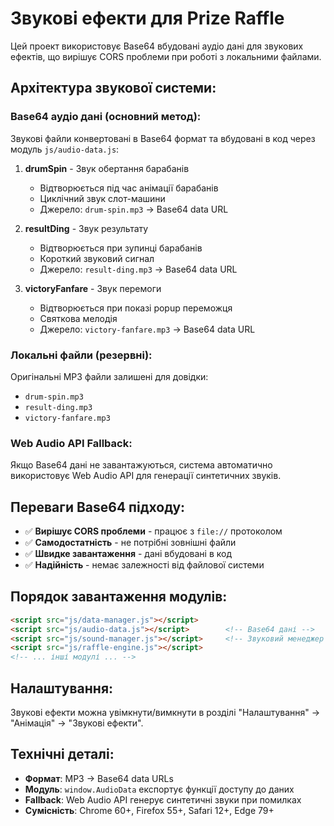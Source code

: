 # Звукові ефекти для Prize Raffle

Цей проект використовує Base64 вбудовані аудіо дані для звукових ефектів, що вирішує CORS проблеми при роботі з локальними файлами.

## Архітектура звукової системи:

### Base64 аудіо дані (основний метод):
Звукові файли конвертовані в Base64 формат та вбудовані в код через модуль `js/audio-data.js`:

1. **drumSpin** - Звук обертання барабанів
   - Відтворюється під час анімації барабанів
   - Циклічний звук слот-машини
   - Джерело: `drum-spin.mp3` → Base64 data URL

2. **resultDing** - Звук результату
   - Відтворюється при зупинці барабанів
   - Короткий звуковий сигнал
   - Джерело: `result-ding.mp3` → Base64 data URL

3. **victoryFanfare** - Звук перемоги
   - Відтворюється при показі popup переможця
   - Святкова мелодія
   - Джерело: `victory-fanfare.mp3` → Base64 data URL

### Локальні файли (резервні):
Оригінальні MP3 файли залишені для довідки:
- `drum-spin.mp3`
- `result-ding.mp3`
- `victory-fanfare.mp3`

### Web Audio API Fallback:
Якщо Base64 дані не завантажуються, система автоматично використовує Web Audio API для генерації синтетичних звуків.

## Переваги Base64 підходу:
- ✅ **Вирішує CORS проблеми** - працює з `file://` протоколом
- ✅ **Самодостатність** - не потрібні зовнішні файли
- ✅ **Швидке завантаження** - дані вбудовані в код
- ✅ **Надійність** - немає залежності від файлової системи

## Порядок завантаження модулів:
```html
<script src="js/data-manager.js"></script>
<script src="js/audio-data.js"></script>        <!-- Base64 дані -->
<script src="js/sound-manager.js"></script>     <!-- Звуковий менеджер -->
<script src="js/raffle-engine.js"></script>
<!-- ... інші модулі ... -->
```

## Налаштування:
Звукові ефекти можна увімкнути/вимкнути в розділі "Налаштування" → "Анімація" → "Звукові ефекти".

## Технічні деталі:
- **Формат**: MP3 → Base64 data URLs
- **Модуль**: `window.AudioData` експортує функції доступу до даних
- **Fallback**: Web Audio API генерує синтетичні звуки при помилках
- **Сумісність**: Chrome 60+, Firefox 55+, Safari 12+, Edge 79+